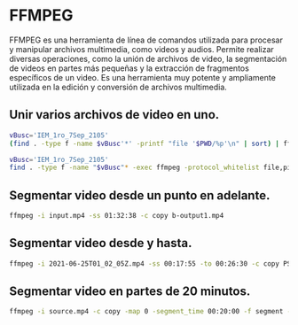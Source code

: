# FFMPEG
FFMPEG es una herramienta de línea de comandos utilizada para procesar y manipular archivos multimedia, como videos y audios. Permite realizar diversas operaciones, como la unión de archivos de video, la segmentación de videos en partes más pequeñas y la extracción de fragmentos específicos de un video. Es una herramienta muy potente y ampliamente utilizada en la edición y conversión de archivos multimedia.

## Unir varios archivos de video en uno.
```sh
vBusc='IEM_1ro_7Sep_2105'
(find . -type f -name $vBusc'*' -printf "file '$PWD/%p'\n" | sort) | ffmpeg -protocol_whitelist file,pipe -f concat -safe 0 -i pipe: -vcodec copy -acodec copy $vBusc.mp4

vBusc='IEM_1ro_7Sep_2105'
find . -type f -name "$vBusc"* -exec ffmpeg -protocol_whitelist file,pipe -f concat -safe 0 -i {} -vcodec copy -acodec copy "$vBusc.mp4" \;
```

## Segmentar video desde un punto en adelante.
```sh
ffmpeg -i input.mp4 -ss 01:32:38 -c copy b-output1.mp4
```
    
## Segmentar video desde y hasta.
```sh
ffmpeg -i 2021-06-25T01_02_05Z.mp4 -ss 00:17:55 -to 00:26:30 -c copy PSS_Pedro-1.mp4
```

## Segmentar video en partes de 20 minutos.
```sh
ffmpeg -i source.mp4 -c copy -map 0 -segment_time 00:20:00 -f segment -reset_timestamps 1 output%03d.mp4
```
